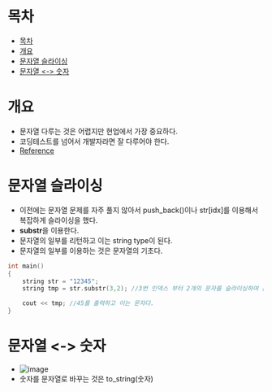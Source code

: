 # 목차
- [목차](#목차)
- [개요](#개요)
- [문자열 슬라이싱](#문자열-슬라이싱)
- [문자열 <-> 숫자](#문자열---숫자)

# 개요
- 문자열 다루는 것은 어렵지만 현업에서 가장 중요하다.
- 코딩테스트를 넘어서 개발자라면 잘 다루어야 한다.
- [Reference](https://luv-n-interest.tistory.com/1166?category=973485)

# 문자열 슬라이싱
- 이전에는 문자열 문제를 자주 풀지 않아서 push_back()이나 str[idx]를 이용해서 복잡하게 슬라이싱을 했다.
- **substr**을 이용한다.
- 문자열의 일부를 리턴하고 이는 string type이 된다.
- 문자열의 일부를 이용하는 것은 문자열의 기초다.
~~~c++
int main()
{
    string str = "12345";
    string tmp = str.substr(3,2); //3번 인덱스 부터 2개의 문자를 슬라이싱하여 문자열로 반환한다.

    cout << tmp; //45를 출력하고 이는 문자다.    
}
~~~

# 문자열 <-> 숫자
- ![image](https://user-images.githubusercontent.com/55792986/191493039-909485d0-9142-447f-b5e1-aa8757d8ffee.png)
- 숫자를 문자열로 바꾸는 것은 to_string(숫자)
